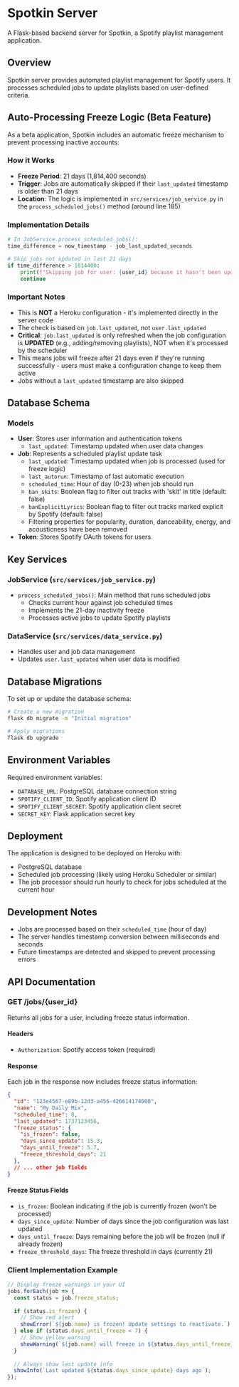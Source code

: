 # Spotkin Server

A Flask-based backend server for Spotkin, a Spotify playlist management application.

## Overview

Spotkin server provides automated playlist management for Spotify users. It processes scheduled jobs to update playlists based on user-defined criteria.

## Auto-Processing Freeze Logic (Beta Feature)

As a beta application, Spotkin includes an automatic freeze mechanism to prevent processing inactive accounts:

### How it Works
- **Freeze Period**: 21 days (1,814,400 seconds)
- **Trigger**: Jobs are automatically skipped if their `last_updated` timestamp is older than 21 days
- **Location**: The logic is implemented in `src/services/job_service.py` in the `process_scheduled_jobs()` method (around line 185)

### Implementation Details
```python
# In JobService.process_scheduled_jobs():
time_difference = now_timestamp - job_last_updated_seconds

# Skip jobs not updated in last 21 days
if time_difference > 1814400:
    print(f"Skipping job for user: {user_id} because it hasn't been updated in the last 21 days")
    continue
```

### Important Notes
- This is **NOT** a Heroku configuration - it's implemented directly in the server code
- The check is based on `job.last_updated`, not `user.last_updated`
- **Critical**: `job.last_updated` is only refreshed when the job configuration is **UPDATED** (e.g., adding/removing playlists), NOT when it's processed by the scheduler
- This means jobs will freeze after 21 days even if they're running successfully - users must make a configuration change to keep them active
- Jobs without a `last_updated` timestamp are also skipped

## Database Schema

### Models
- **User**: Stores user information and authentication tokens
  - `last_updated`: Timestamp updated when user data changes
- **Job**: Represents a scheduled playlist update task
  - `last_updated`: Timestamp updated when job is processed (used for freeze logic)
  - `last_autorun`: Timestamp of last automatic execution
  - `scheduled_time`: Hour of day (0-23) when job should run
  - `ban_skits`: Boolean flag to filter out tracks with 'skit' in title (default: false)
  - `banExplicitLyrics`: Boolean flag to filter out tracks marked explicit by Spotify (default: false)
  - Filtering properties for popularity, duration, danceability, energy, and acousticness have been removed
- **Token**: Stores Spotify OAuth tokens for users

## Key Services

### JobService (`src/services/job_service.py`)
- `process_scheduled_jobs()`: Main method that runs scheduled jobs
  - Checks current hour against job scheduled times
  - Implements the 21-day inactivity freeze
  - Processes active jobs to update Spotify playlists

### DataService (`src/services/data_service.py`)
- Handles user and job data management
- Updates `user.last_updated` when user data is modified

## Database Migrations

To set up or update the database schema:

```bash
# Create a new migration
flask db migrate -m "Initial migration"

# Apply migrations
flask db upgrade
```

## Environment Variables

Required environment variables:
- `DATABASE_URL`: PostgreSQL database connection string
- `SPOTIFY_CLIENT_ID`: Spotify application client ID
- `SPOTIFY_CLIENT_SECRET`: Spotify application client secret
- `SECRET_KEY`: Flask application secret key

## Deployment

The application is designed to be deployed on Heroku with:
- PostgreSQL database
- Scheduled job processing (likely using Heroku Scheduler or similar)
- The job processor should run hourly to check for jobs scheduled at the current hour

## Development Notes

- Jobs are processed based on their `scheduled_time` (hour of day)
- The server handles timestamp conversion between milliseconds and seconds
- Future timestamps are detected and skipped to prevent processing errors

## API Documentation

### GET /jobs/{user_id}

Returns all jobs for a user, including freeze status information.

#### Headers
- `Authorization`: Spotify access token (required)

#### Response
Each job in the response now includes freeze status information:

```json
{
  "id": "123e4567-e89b-12d3-a456-426614174000",
  "name": "My Daily Mix",
  "scheduled_time": 8,
  "last_updated": 1737123456,
  "freeze_status": {
    "is_frozen": false,
    "days_since_update": 15.3,
    "days_until_freeze": 5.7,
    "freeze_threshold_days": 21
  },
  // ... other job fields
}
```

#### Freeze Status Fields
- `is_frozen`: Boolean indicating if the job is currently frozen (won't be processed)
- `days_since_update`: Number of days since the job configuration was last updated
- `days_until_freeze`: Days remaining before the job will be frozen (null if already frozen)
- `freeze_threshold_days`: The freeze threshold in days (currently 21)

### Client Implementation Example

```javascript
// Display freeze warnings in your UI
jobs.forEach(job => {
  const status = job.freeze_status;
  
  if (status.is_frozen) {
    // Show red alert
    showError(`${job.name} is frozen! Update settings to reactivate.`);
  } else if (status.days_until_freeze < 7) {
    // Show yellow warning
    showWarning(`${job.name} will freeze in ${status.days_until_freeze} days`);
  }
  
  // Always show last update info
  showInfo(`Last updated ${status.days_since_update} days ago`);
});
```